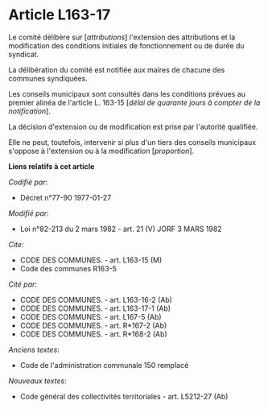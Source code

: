 # Article L163-17

Le comité délibère sur [*attributions*] l'extension des attributions et la modification des conditions initiales de
fonctionnement ou de durée du syndicat.

La délibération du comité est notifiée aux maires de chacune des communes syndiquées.

Les conseils municipaux sont consultés dans les conditions prévues au premier alinéa de l'article L. 163-15 [*délai de
quarante jours à compter de la notification*].

La décision d'extension ou de modification est prise par l'autorité qualifiée.

Elle ne peut, toutefois, intervenir si plus d'un tiers des conseils municipaux s'oppose à l'extension ou à la modification
[*proportion*].

**Liens relatifs à cet article**

_Codifié par_:

  - Décret n°77-90 1977-01-27

_Modifié par_:

  - Loi n°82-213 du 2 mars 1982 - art. 21 (V) JORF 3 MARS 1982

_Cite_:

  - CODE DES COMMUNES. - art. L163-15 (M)
  - Code des communes R163-5

_Cité par_:

  - CODE DES COMMUNES. - art. L163-16-2 (Ab)
  - CODE DES COMMUNES. - art. L163-17-1 (Ab)
  - CODE DES COMMUNES. - art. L167-5 (Ab)
  - CODE DES COMMUNES. - art. R*167-2 (Ab)
  - CODE DES COMMUNES. - art. R*168-2 (Ab)

_Anciens textes_:

  - Code de l'administration communale 150 remplacé

_Nouveaux textes_:

  - Code général des collectivités territoriales - art. L5212-27 (Ab)
